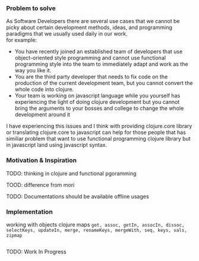 ###  Problem to solve

As Software Developers there are several use cases that we cannot be picky about certain development methods, ideas, and programming paradigms that we usually used daily in our work.  
for example:  
- You have recently joined an established team of developers that use object-oriented style programming and cannot use functional programming style into the team to immediately adapt and work as the way you like it.  
- You are the third party developer that needs to fix code on the production of the current development team, but you cannot convert the whole code into clojure.   
- Your team is working on javascript language while you yourself has experiencing the light of doing clojure development but you cannot bring the arguments to your bosses and college to change the whole development around it   

I have experiencing this issues and I think with providing clojure.core library or translating clojure.core to javascript can help for those people that has similiar problem that want to use functional programming clojure library but in javascript land using javascript syntax.  

### Motivation & Inspiration 
TODO: thinking in clojure and functional pgoramming 

TOOD: difference from mori

TODO: Documentations should be available offline usages

### Implementation
working with objects clojure maps `get, assoc, getIn, assocIn, dissoc, selectKeys, updateIn, merge, renameKeys, mergeWith, seq, keys, vals, zipmap`

```javascript 

```

TODO: Work In Progress

